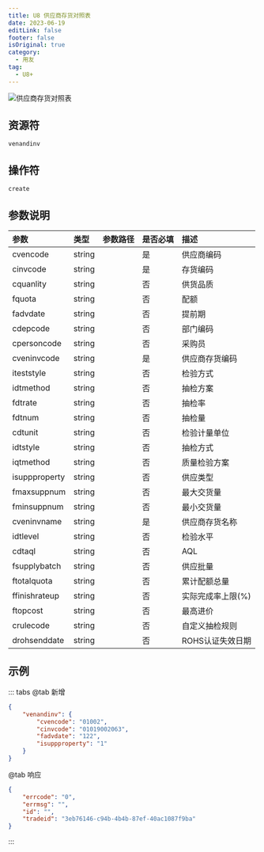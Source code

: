 ```yaml
---
title: U8 供应商存货对照表
date: 2023-06-19
editLink: false
footer: false
isOriginal: true
category:
  - 用友
tag:
  - U8+
---
```


![供应商存货对照表](https://nas.ilyl.life:8092/yonyou/u8/as/venandinv.gif)

## 资源符

`venandinv`
  
## 操作符

`create`

## 参数说明

|参数|类型|参数路径|是否必填|描述|
|:-|:-|:-|:-|:-|
|cvencode|string||是|供应商编码|
|cinvcode|string||是|存货编码|
|cquanlity|string||否|供货品质|
|fquota|string||否|配额|
|fadvdate|string||否|提前期|
|cdepcode|string||否|部门编码|
|cpersoncode|string||否|采购员|
|cveninvcode|string||是|供应商存货编码|
|iteststyle|string||否|检验方式|
|idtmethod|string||否|抽检方案|
|fdtrate|string||否|抽检率|
|fdtnum|string||否|抽检量|
|cdtunit|string||否|检验计量单位|
|idtstyle|string||否|抽检方式|
|iqtmethod|string||否|质量检验方案|
|isuppproperty|string||否|供应类型|
|fmaxsuppnum|string||否|最大交货量|
|fminsuppnum|string||否|最小交货量|
|cveninvname|string||是|供应商存货名称|
|idtlevel|string||否|检验水平|
|cdtaql|string||否|AQL|
|fsupplybatch|string||否|供应批量|
|ftotalquota|string||否|累计配额总量|
|ffinishrateup|string||否|实际完成率上限(%)|
|ftopcost|string||否|最高进价|
|crulecode|string||否|自定义抽检规则|
|drohsenddate|string||否|ROHS认证失效日期|

## 示例

::: tabs
@tab 新增

```json
{
    "venandinv": {
        "cvencode": "01002",
        "cinvcode": "01019002063",
        "fadvdate": "122",
        "isuppproperty": "1"
    }
}
```

@tab 响应

```json
{
    "errcode": "0",
    "errmsg": "",
    "id": "",
    "tradeid": "3eb76146-c94b-4b4b-87ef-40ac1087f9ba"
}
```

:::
